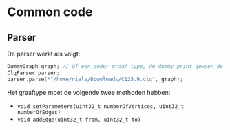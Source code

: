 # Common code

## Parser

De parser werkt als volgt:
```cpp
DummyGraph graph; // Of een ander graaf type, de dummy print gewoon de edges uit die hij binnenkrijgt.
ClqParser parser;
parser.parse(*"/home/niels/Downloads/C125.9.clq", graph);
```

Het graaftype moet de volgende twee methoden hebben:
- ```void setParameters(uint32_t numberOfVertices, uint32_t numberOfEdges)```
- ```void addEdge(uint32_t from, uint32_t to)```
